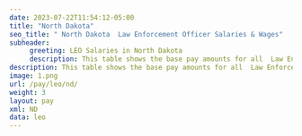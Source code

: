 ```yaml
---
date: 2023-07-22T11:54:12-05:00
title: "North Dakota"
seo_title: " North Dakota  Law Enforcement Officer Salaries & Wages"
subheader:
     greeting: LEO Salaries in North Dakota
     description: This table shows the base pay amounts for all  Law Enforcement Officer employees based on the 2023 LEO Pay Scale, as published by the Office of Personnel Management.
description: This table shows the base pay amounts for all  Law Enforcement Officer employees based on the 2023 LEO Pay Scale, as published by the Office of Personnel Management.
image: 1.png
url: /pay/leo/nd/
weight: 3
layout: pay
xml: ND
data: leo
---
```

